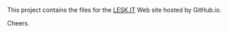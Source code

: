 This project contains the files for the [LESK.IT](http://lesk.it) Web site hosted by GitHub.io.

Cheers.

